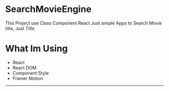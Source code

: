 # SearchMovieEngine
This Project use Class Component React
Just simple Apps to Search Movie title, Just Title

# What Im Using
- React
- React DOM
- Component Style
- Framer Motion

-------------
